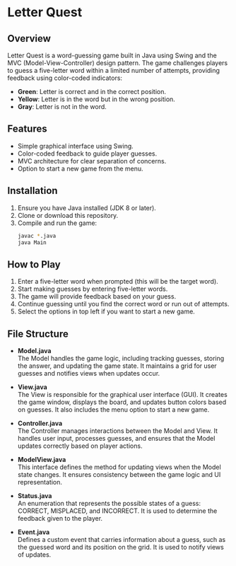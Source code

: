 # Letter Quest

## Overview
Letter Quest is a word-guessing game built in Java using Swing and the MVC (Model-View-Controller) design pattern. 
The game challenges players to guess a five-letter word within a limited number of attempts, providing feedback using color-coded indicators:
- **Green**: Letter is correct and in the correct position.
- **Yellow**: Letter is in the word but in the wrong position.
- **Gray**: Letter is not in the word.

## Features
- Simple graphical interface using Swing.
- Color-coded feedback to guide player guesses.
- MVC architecture for clear separation of concerns.
- Option to start a new game from the menu.

## Installation
1. Ensure you have Java installed (JDK 8 or later).
2. Clone or download this repository.
3. Compile and run the game:
   ```sh
   javac *.java
   java Main
   ```

## How to Play
1. Enter a five-letter word when prompted (this will be the target word).
2. Start making guesses by entering five-letter words.
3. The game will provide feedback based on your guess.
4. Continue guessing until you find the correct word or run out of attempts.
5. Select the options in top left if you want to start a new game.

## File Structure
- **Model.java**  
  The Model handles the game logic, including tracking guesses, storing the answer, and updating the game state. It maintains a grid for user guesses and notifies views when updates occur.

- **View.java**  
  The View is responsible for the graphical user interface (GUI). It creates the game window, displays the board, and updates button colors based on guesses. It also includes the menu option to start a new game.

- **Controller.java**  
  The Controller manages interactions between the Model and View. It handles user input, processes guesses, and ensures that the Model updates correctly based on player actions.

- **ModelView.java**  
  This interface defines the method for updating views when the Model state changes. It ensures consistency between the game logic and UI representation.

- **Status.java**  
  An enumeration that represents the possible states of a guess: CORRECT, MISPLACED, and INCORRECT. It is used to determine the feedback given to the player.

- **Event.java**  
  Defines a custom event that carries information about a guess, such as the guessed word and its position on the grid. It is used to notify views of updates.

